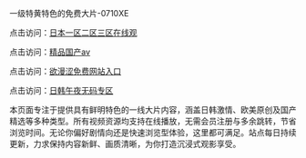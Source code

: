 一级特黄特色的免费大片-0710XE

点击访问：<a href="https://heiliaoe8ajia.pages.dev">日本一区二区三区在线观</a>

点击访问：<a href="https://heiliaoxqkkct.pages.dev">精品国产av</a>

点击访问：<a href="https://heiliaoxwd5i8.pages.dev">欲漫涩免费网站入口</a>

点击访问：<a href="https://heiliaowzu4ur.pages.dev">日韩午夜无码专区</a>

本页面专注于提供具有鲜明特色的一线大片内容，涵盖日韩激情、欧美原创及国产精选等多种类型。所有视频资源均支持在线播放，无需会员注册与多余跳转，节省浏览时间。无论你偏好剧情向还是快速浏览型体验，这里都可满足。站点每日持续更新，力求保持内容新鲜、画质清晰，为你打造沉浸式观影享受。

<span style="display:none;">[Canonical link]( https://github.com/tgb20250710/tgb2)</span>
